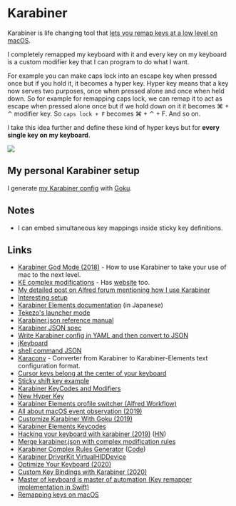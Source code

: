 # Karabiner

Karabiner is life changing tool that [lets you remap keys at a low level on macOS](https://medium.com/@nikitavoloboev/karabiner-god-mode-7407a5ddc8f6).

I completely remapped my keyboard with it and every key on my keyboard is a custom modifier key that I can program to do what I want.

For example you can make caps lock into an escape key when pressed once but if you hold it, it becomes a hyper key. Hyper key means that a key now serves two purposes, once when pressed alone and once when held down. So for example for remapping caps lock, we can remap it to act as escape when pressed alone once but if we hold down on it it becomes ⌘ + ⌃ modifier key. So `caps lock + F` becomes ⌘ + ⌃ + F. And so on.

I take this idea further and define these kind of hyper keys but for **every single key on my keyboard**.

![](https://imgs.xkcd.com/comics/borrow_your_laptop_2x.png)

## My personal Karabiner setup

I generate [my Karabiner config](https://github.com/nikitavoloboev/dotfiles/blob/master/karabiner/karabiner.edn) with [Goku](https://github.com/yqrashawn/GokuRakuJoudo).

## Notes

* I can embed simultaneous key mappings inside sticky key definitions.

## Links

* [Karabiner God Mode \(2018\)](https://medium.com/@nikitavoloboev/karabiner-god-mode-7407a5ddc8f6) - How to use Karabiner to take your use of mac to the next level.
* [KE complex modifications](https://github.com/pqrs-org/KE-complex_modifications) - Has [website](https://pqrs.org/osx/karabiner/complex_modifications/) too.
* [My detailed post on Alfred forum mentioning how I use Karabiner](https://www.alfredforum.com/topic/10673-how-to-make-the-alfred-search-window-a-frontmost-app/?do=findComment&comment=57212)
* [Interesting setup](https://github.com/dunkarooftop/thought/blob/master/keymaps.org)
* [Karabiner Elements documentation](https://qiita.com/s-show/items/a1fd228b04801477729c) \(in Japanese\)
* [Tekezo's launcher mode](https://github.com/pqrs-org/KE-complex_modifications/blob/2348fb5ae3f0b04cea16b6b07ff6cf18e58885fb/docs/json/personal_tekezo_launcher_mode_v4.json)
* [Karabiner.json reference manual](https://pqrs.org/osx/karabiner/json.html)
* [Karabiner JSON spec](https://pqrs.org/osx/karabiner/json.html)
* [Write Karabiner config in YAML and then convert to JSON](https://github.com/15cm/dotfiles/tree/master/.config/karabiner)
* [jKeyboard](https://github.com/jhelvy/jKeyboard)
* [shell command JSON](https://pqrs.org/osx/karabiner/json.html#typical-complex_modifications-examples-open-alfred-when-escape-is-held-down)
* [Karaconv](https://github.com/durka/karaconv) - Converter from Karabiner to Karabiner-Elements text configuration format.
* [Cursor keys belong at the center of your keyboard](http://tonsky.me/blog/cursor-keys/)
* [Sticky shift key example](https://github.com/rcmdnk/KE-complex_modifications/blob/master/docs/json/sticky.json)
* [Karabiner KeyCodes and Modifiers](https://github.com/tekezo/Karabiner-Elements/issues/925)
* [New Hyper Key](https://josh.blog/2017/07/new-hyper-key)
* [Karabiner Elements profile switcher \(Alfred Workflow\)](https://github.com/awinecki/karabiner-elements-profile-switcher)
* [All about macOS event observation \(2019\)](https://docs.google.com/presentation/d/1nEaiPUduh1vjks0rDVRTcJaEULbSWWh1tVdG2HF_XSU/edit#slide=id.g5b38b1767c_0_2)
* [Customize Karabiner With Goku \(2019\)](https://johnlindquist.com/customize-karabiner-with-goku)
* [Karabiner Elements Keycodes](https://github.com/aerobounce/karabiner-elements-keycodes)
* [Hacking your keyboard with karabiner \(2019\)](https://blog.kaush.co/2019/12/25/hacking-your-keyboard/) \([HN](https://news.ycombinator.com/item?id=21891082)\)
* [Merge karabiner.json with complex modification rules](https://gist.github.com/narze/527ac6321c24cfde71bc3b30b7c078f3)
* [Karabiner Complex Rules Generator](https://genesy.github.io/karabiner-complex-rules-generator/) \([Code](https://github.com/genesy/karabiner-complex-rules-generator)\)
* [Karabiner DriverKit VirtualHIDDevice](https://github.com/pqrs-org/Karabiner-DriverKit-VirtualHIDDevice)
* [Optimize Your Keyboard \(2020\)](https://www.pscp.tv/w/1vOxworogovxB)
* [Custom Key Bindings with Karabiner \(2020\)](https://zacjones.io/custom-key-bindings)
* [Master of keyboard is master of automation \(Key remapper implementation in Swift\)](https://github.com/creasty/Keyboard)
* [Remapping keys on macOS](https://blog.codefront.net/2020/06/24/remapping-keys-on-macos)

